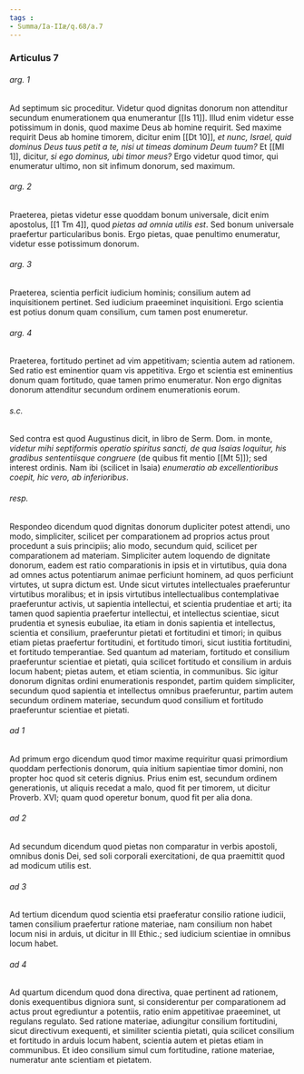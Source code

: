 ```yaml
---
tags : 
- Summa/Ia-IIæ/q.68/a.7
---
```


### Articulus 7

###### arg. 1
Ad septimum sic proceditur. Videtur quod dignitas donorum non attenditur secundum enumerationem qua enumerantur [[Is 11]]. Illud enim videtur esse potissimum in donis, quod maxime Deus ab homine requirit. Sed maxime requirit Deus ab homine timorem, dicitur enim [[Dt 10]], *et nunc, Israel, quid dominus Deus tuus petit a te, nisi ut timeas dominum Deum tuum?* Et [[Ml 1]], dicitur, *si ego dominus, ubi timor meus?* Ergo videtur quod timor, qui enumeratur ultimo, non sit infimum donorum, sed maximum.

###### arg. 2
Praeterea, pietas videtur esse quoddam bonum universale, dicit enim apostolus, [[1 Tm 4]], quod *pietas ad omnia utilis est*. Sed bonum universale praefertur particularibus bonis. Ergo pietas, quae penultimo enumeratur, videtur esse potissimum donorum.

###### arg. 3
Praeterea, scientia perficit iudicium hominis; consilium autem ad inquisitionem pertinet. Sed iudicium praeeminet inquisitioni. Ergo scientia est potius donum quam consilium, cum tamen post enumeretur.

###### arg. 4
Praeterea, fortitudo pertinet ad vim appetitivam; scientia autem ad rationem. Sed ratio est eminentior quam vis appetitiva. Ergo et scientia est eminentius donum quam fortitudo, quae tamen primo enumeratur. Non ergo dignitas donorum attenditur secundum ordinem enumerationis eorum.

###### s.c.
Sed contra est quod Augustinus dicit, in libro de Serm. Dom. in monte, *videtur mihi septiformis operatio spiritus sancti, de qua Isaias loquitur, his gradibus sententiisque congruere* (de quibus fit mentio [[Mt 5]]); sed interest ordinis. Nam ibi (scilicet in Isaia) *enumeratio ab excellentioribus coepit, hic vero, ab inferioribus*.

###### resp.
Respondeo dicendum quod dignitas donorum dupliciter potest attendi, uno modo, simpliciter, scilicet per comparationem ad proprios actus prout procedunt a suis principiis; alio modo, secundum quid, scilicet per comparationem ad materiam. Simpliciter autem loquendo de dignitate donorum, eadem est ratio comparationis in ipsis et in virtutibus, quia dona ad omnes actus potentiarum animae perficiunt hominem, ad quos perficiunt virtutes, ut supra dictum est. Unde sicut virtutes intellectuales praeferuntur virtutibus moralibus; et in ipsis virtutibus intellectualibus contemplativae praeferuntur activis, ut sapientia intellectui, et scientia prudentiae et arti; ita tamen quod sapientia praefertur intellectui, et intellectus scientiae, sicut prudentia et synesis eubuliae, ita etiam in donis sapientia et intellectus, scientia et consilium, praeferuntur pietati et fortitudini et timori; in quibus etiam pietas praefertur fortitudini, et fortitudo timori, sicut iustitia fortitudini, et fortitudo temperantiae. Sed quantum ad materiam, fortitudo et consilium praeferuntur scientiae et pietati, quia scilicet fortitudo et consilium in arduis locum habent; pietas autem, et etiam scientia, in communibus. Sic igitur donorum dignitas ordini enumerationis respondet, partim quidem simpliciter, secundum quod sapientia et intellectus omnibus praeferuntur, partim autem secundum ordinem materiae, secundum quod consilium et fortitudo praeferuntur scientiae et pietati.

###### ad 1
Ad primum ergo dicendum quod timor maxime requiritur quasi primordium quoddam perfectionis donorum, quia initium sapientiae timor domini, non propter hoc quod sit ceteris dignius. Prius enim est, secundum ordinem generationis, ut aliquis recedat a malo, quod fit per timorem, ut dicitur Proverb. XVI; quam quod operetur bonum, quod fit per alia dona.

###### ad 2
Ad secundum dicendum quod pietas non comparatur in verbis apostoli, omnibus donis Dei, sed soli corporali exercitationi, de qua praemittit quod ad modicum utilis est.

###### ad 3
Ad tertium dicendum quod scientia etsi praeferatur consilio ratione iudicii, tamen consilium praefertur ratione materiae, nam consilium non habet locum nisi in arduis, ut dicitur in III Ethic.; sed iudicium scientiae in omnibus locum habet.

###### ad 4
Ad quartum dicendum quod dona directiva, quae pertinent ad rationem, donis exequentibus digniora sunt, si considerentur per comparationem ad actus prout egrediuntur a potentiis, ratio enim appetitivae praeeminet, ut regulans regulato. Sed ratione materiae, adiungitur consilium fortitudini, sicut directivum exequenti, et similiter scientia pietati, quia scilicet consilium et fortitudo in arduis locum habent, scientia autem et pietas etiam in communibus. Et ideo consilium simul cum fortitudine, ratione materiae, numeratur ante scientiam et pietatem.

